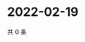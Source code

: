 # 2022-02-19

共 0 条

<!-- BEGIN WEIBO -->
<!-- 最后更新时间 Sat Feb 19 2022 00:20:50 GMT+0800 (China Standard Time) -->

<!-- END WEIBO -->
